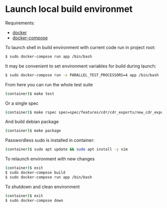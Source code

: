 # Launch local build environmet
Requirements:
 * [docker]
 * [docker-compose]

To launch shell in build environment with current code run in project root:
```bash
$ sudo docker-compose run app /bin/bash
```
It may be convenient to set environment variables for build during launch:
```bash
$ sudo docker-compose run -e PARALLEL_TEST_PROCESSORS=4 app /bin/bash
```
From here you can run the whole test suite
```bash
(container)$ make test
```
Or a single spec
```bash
(container)$ make rspec spec=spec/features/cdr/cdr_exports/new_cdr_export_spec.rb
```
And build debian package
```bash
(container)$ make package
```
Passwordless sudo is installed in container:
```bash
(container)$ sudo apt update && sudo apt install -y vim
```
To relaunch environment with new changes
```bash
(container)$ exit
$ sudo docker-compose build
$ sudo docker-compose run app /bin/bash
```
To shutdown and clean environment
```bash
(container)$ exit
$ sudo docker-compose down
```

[docker]: <https://docs.docker.com/install/>
[docker-compose]: <https://docs.docker.com/compose/>
